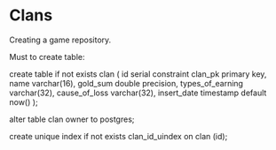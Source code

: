 # Clans
Сreating a game repository.



Must to create table: 


create table if not exists clan
(
    id               serial
        constraint clan_pk
            primary key,
    name             varchar(16),
    gold_sum         double precision,
    types_of_earning varchar(32),
    cause_of_loss    varchar(32),
    insert_date      timestamp default now()
);

alter table clan
    owner to postgres;

create unique index if not exists clan_id_uindex
    on clan (id);


